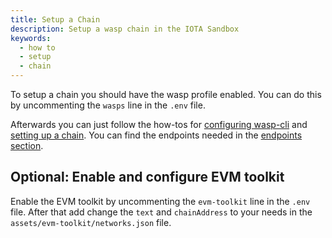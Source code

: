 ```yaml
---
title: Setup a Chain
description: Setup a wasp chain in the IOTA Sandbox
keywords:
  - how to
  - setup
  - chain
---
```


To setup a chain you should have the wasp profile enabled. You can do this by uncommenting the `wasps` line in the `.env` file.

Afterwards you can just follow the how-tos for [configuring wasp-cli](/wasp-cli/how-tos/wasp-cli/) and [setting up a chain](/wasp-cli/how-tos/setting-up-a-chain#start-the-chain).
You can find the endpoints needed in the [endpoints section](./../references/endpoints.md).

## Optional: Enable and configure EVM toolkit

Enable the EVM toolkit by uncommenting the `evm-toolkit` line in the `.env` file.
After that add change the `text` and `chainAddress` to your needs in the `assets/evm-toolkit/networks.json` file.
